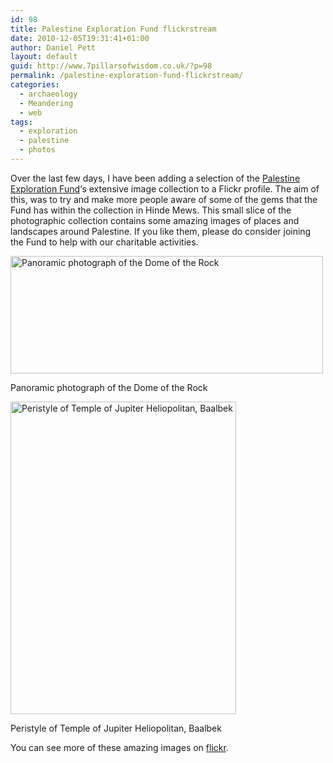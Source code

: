 ```yaml
---
id: 98
title: Palestine Exploration Fund flickrstream
date: 2010-12-05T19:31:41+01:00
author: Daniel Pett
layout: default
guid: http://www.7pillarsofwisdom.co.uk/?p=98
permalink: /palestine-exploration-fund-flickrstream/
categories:
  - archaeology
  - Meandering
  - web
tags:
  - exploration
  - palestine
  - photos
---
```

Over the last few days, I have been adding a selection of the [Palestine Exploration Fund](http://www.pef.org.uk "The Palestine Exploration Fund")&#8216;s extensive image collection to a Flickr profile. The aim of this, was to try and make more people aware of some of the gems that the Fund has within the collection in Hinde Mews. This small slice of the photographic collection contains some amazing images of places and landscapes around Palestine. If you like them, please do consider joining the Fund to help with our charitable activities.

<div style="width: 510px" class="wp-caption alignnone">
  <a href="http://farm6.static.flickr.com/5288/5232182148_d8b1cd617c_b.jpg" data-rel="lightbox-gallery-KzFcwo4I" data-rl_title="" data-rl_caption="" title=""><img title="Panoramic photograph of the Dome of the Rock" src="http://farm6.static.flickr.com/5288/5232182148_d8b1cd617c.jpg" alt="Panoramic photograph of the Dome of the Rock" width="500" height="188" /></a>
  
  <p class="wp-caption-text">
    Panoramic photograph of the Dome of the Rock
  </p>
</div>

<div style="width: 371px" class="wp-caption alignnone">
  <a href="http://farm6.static.flickr.com/5168/5226880016_bcfd13bfda_b.jpg" data-rel="lightbox-gallery-KzFcwo4I" data-rl_title="" data-rl_caption="" title=""><img title="Peristyle of Temple of Jupiter Heliopolitan, Baalbek" src="http://farm6.static.flickr.com/5168/5226880016_bcfd13bfda.jpg" alt="Peristyle of Temple of Jupiter Heliopolitan, Baalbek" width="361" height="500" /></a>
  
  <p class="wp-caption-text">
    Peristyle of Temple of Jupiter Heliopolitan, Baalbek
  </p>
</div>

You can see more of these amazing images on [flickr](http://www.flickr.com/photos/palestineexplorationfund/ "Flickr stream for the Fund").